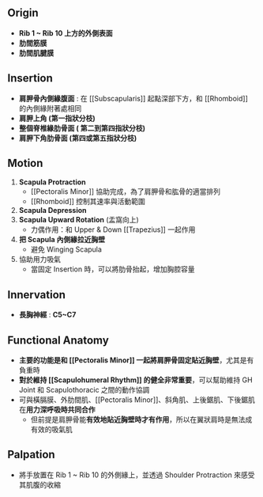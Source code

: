 ## Origin
* **Rib 1 ~ Rib 10 上方的外側表面**
* **肋間筋膜**
* **肋間肌腱膜**  

## Insertion
* **肩胛骨內側緣腹面** : 在 [[Subscapularis]] 起點深部下方，和 [[Rhomboid]] 的內側緣附著處相同
* **肩胛上角 (第一指狀分枝)**
* **整個脊椎緣肋骨面 ( 第二到第四指狀分枝)**
* **肩胛下角肋骨面 (第四或第五指狀分枝)**

## Motion
1. **Scapula Protraction**
	* [[Pectoralis Minor]] 協助完成，為了肩胛骨和肱骨的適當排列
	* [[Rhomboid]] 控制其速率與活動範圍
2. **Scapula Depression**
3. **Scapula Upward Rotation** (盂窩向上)
	* 力偶作用：和 Upper & Down [[Trapezius]] 一起作用
4. **把 Scapula 內側緣拉近胸壁** 
	* 避免 Winging Scapula
5. 協助用力吸氣
	* 當固定 Insertion 時，可以將肋骨抬起，增加胸腔容量  

## Innervation
* **長胸神經** :  **C5~C7**

## Functional Anatomy
* **主要的功能是和 [[Pectoralis Minor]] 一起將肩胛骨固定貼近胸壁**，尤其是有負重時
* **對於維持 [[Scapulohumeral Rhythm]] 的健全非常重要**，可以幫助維持 GH Joint 和 Scapulothoracic 之間的動作協調
* 可與橫膈膜、外肋間肌、[[Pectoralis Minor]]、斜角肌、上後鋸肌、下後鋸肌在**用力深呼吸時共同合作**
	* 但前提是肩胛骨能**有效地貼近胸壁時才有作用**，所以在翼狀肩時是無法成有效的吸氣肌  

## Palpation
* 將手放置在 Rib 1 ~ Rib 10 的外側緣上，並透過 Shoulder Protraction 來感受其肌腹的收縮